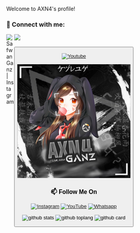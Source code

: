 
  Welcome to AXN4's profile!
### 🤝 Connect with me:

<a href="https://instagram.com/_axn4._"><img align="left" src="https://raw.githubusercontent.com/yushi1007/yushi1007/main/images/instagram.svg" alt="SafwanGanz | Instagram" width="21px"/></a>
  <img src="https://media.giphy.com/media/hvRJCLFzcasrR4ia7z/giphy.gif" width="28">
</h3>
<button> 

<!-- Social icons section -->
<p align="center">
  <a href="https://youtube.com/channel/"><img width="32px" alt="Youtube" title="Youtube" src="https://i.imgur.com/qiXu7b2.png"/></a>
</a>
</p>
<div align="center">
  <img border-radius: 15px src="AXN4.jpg" width="300" height="300"/>
  <p align="center">


### 📫 Follow Me On
<a href="https://www.instagram.com/_axn4._" target="_blank"><img src="https://img.shields.io/badge/Instagram-%23E4405F.svg?&style=flat-square&logo=instagram&logoColor=white" alt="Instagram"></a>
<a href="https://youtube.com/channel/" target="_blank"><img src="https://img.shields.io/badge/YouTube-%231877F2.svg?&style=flat-square&logo=YouTube&logoColor=white" alt="YouTube"></a>
<a href="https://wa.me/918590451659" target="_blank"><img src="https://img.shields.io/badge/Whatsapp-%808080.svg?&style=flat-square&logo=Whatsapp&logoColor=white" alt="Whatsapp"></a>

![github stats](https://github-readme-stats.vercel.app/api?username=AXN4&show_icons=true&theme=radical)
![github toplang](https://github-readme-stats.vercel.app/api/top-langs/?username=AXN4&layout=compact&theme=nightowl)
![github card](https://github-readme-stats.vercel.app/api/pin/?username=AXN4&repo=Alien-Alfa&heme=dark)
